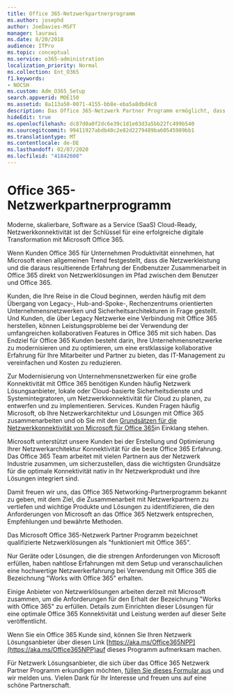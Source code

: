 ```yaml
---
title: Office 365-Netzwerkpartnerprogramm
ms.author: josephd
author: JoeDavies-MSFT
manager: laurawi
ms.date: 8/20/2018
audience: ITPro
ms.topic: conceptual
ms.service: o365-administration
localization_priority: Normal
ms.collection: Ent_O365
f1.keywords:
- NOCSH
ms.custom: Adm_O365_Setup
search.appverid: MOE150
ms.assetid: 8a113a50-0071-4155-bb8e-eba5a8dbd4c8
description: Das Office 365-Netzwerk Partner Programm ermöglicht, dass Ihr Gerät zertifiziert wird, wenn Sie mit Office 365 arbeiten.
hideEdit: true
ms.openlocfilehash: dc87d0a0f2dc6e39c1d1e03d3a5bb22fc499b540
ms.sourcegitcommit: 99411927abdb40c2e82d2279489ba60545989bb1
ms.translationtype: MT
ms.contentlocale: de-DE
ms.lasthandoff: 02/07/2020
ms.locfileid: "41842608"
---
```

# <a name="office-365-networking-partner-program"></a>Office 365-Netzwerkpartnerprogramm

Moderne, skalierbare, Software as a Service (SaaS) Cloud-Ready, Netzwerkkonnektivität ist der Schlüssel für eine erfolgreiche digitale Transformation mit Microsoft Office 365.  

Wenn Kunden Office 365 für Unternehmen Produktivität einnehmen, hat Microsoft einen allgemeinen Trend festgestellt, dass die Netzwerkleistung und die daraus resultierende Erfahrung der Endbenutzer Zusammenarbeit in Office 365 direkt von Netzwerklösungen im Pfad zwischen dem Benutzer und Office 365.  

Kunden, die Ihre Reise in die Cloud beginnen, werden häufig mit dem Übergang von Legacy-, Hub-and-Spoke-, Rechenzentrums orientierten Unternehmensnetzwerken und Sicherheitsarchitekturen in Frage gestellt. Und Kunden, die über Legacy Netzwerke eine Verbindung mit Office 365 herstellen, können Leistungsprobleme bei der Verwendung der umfangreichen kollaborativen Features in Office 365 mit sich haben. Das Endziel für Office 365 Kunden besteht darin, Ihre Unternehmensnetzwerke zu modernisieren und zu optimieren, um eine erstklassige kollaborative Erfahrung für Ihre Mitarbeiter und Partner zu bieten, das IT-Management zu vereinfachen und Kosten zu reduzieren. 

Zur Modernisierung von Unternehmensnetzwerken für eine große Konnektivität mit Office 365 benötigen Kunden häufig Netzwerk Lösungsanbieter, lokale oder Cloud-basierte Sicherheitsdienste und Systemintegratoren, um Netzwerkkonnektivität für Cloud zu planen, zu entwerfen und zu implementieren. Services. Kunden Fragen häufig Microsoft, ob Ihre Netzwerkarchitektur und Lösungen mit Office 365 zusammenarbeiten und ob Sie mit den [Grundsätzen für die Netzwerkkonnektivität von Microsoft für Office 365](https://aka.ms/PNC)in Einklang stehen.  

Microsoft unterstützt unsere Kunden bei der Erstellung und Optimierung Ihrer Netzwerkarchitektur Konnektivität für die beste Office 365 Erfahrung. Das Office 365 Team arbeitet mit vielen Partnern aus der Netzwerk Industrie zusammen, um sicherzustellen, dass die wichtigsten Grundsätze für die optimale Konnektivität nativ in Ihr Netzwerkprodukt und ihre Lösungen integriert sind. 

Damit freuen wir uns, das Office 365 Networking-Partnerprogramm bekannt zu geben, mit dem Ziel, die Zusammenarbeit mit Netzwerkpartnern zu vertiefen und wichtige Produkte und Lösungen zu identifizieren, die den Anforderungen von Microsoft an das Office 365 Netzwerk entsprechen, Empfehlungen und bewährte Methoden. 

Das Microsoft Office 365-Netzwerk Partner Programm bezeichnet qualifizierte Netzwerklösungen als "funktioniert mit Office 365".  

Nur Geräte oder Lösungen, die die strengen Anforderungen von Microsoft erfüllen, haben nahtlose Erfahrungen mit dem Setup und veranschaulichen eine hochwertige Netzwerkerfahrung bei Verwendung mit Office 365 die Bezeichnung "Works with Office 365" erhalten.  

Einige Anbieter von Netzwerklösungen arbeiten derzeit mit Microsoft zusammen, um die Anforderungen für den Erhalt der Bezeichnung "Works with Office 365" zu erfüllen. Details zum Einrichten dieser Lösungen für eine optimale Office 365 Konnektivität und Leistung werden auf dieser Seite veröffentlicht.  

Wenn Sie ein Office 365 Kunde sind, können Sie Ihren Netzwerk Lösungsanbieter über diesen Link [https://aka.ms/Office365NPP](https://aka.ms/Office365NPP)auf dieses Programm aufmerksam machen.

Für Netzwerk Lösungsanbieter, die sich über das Office 365 Netzwerk Partner Programm erkundigen möchten, [füllen Sie dieses Formular aus](https://forms.office.com/Pages/ResponsePage.aspx?id=v4j5cvGGr0GRqy180BHbRyOZxByRF1dLgv7k6ye5z8pUMTNCVTYyVk9GNEYzWjFOVkI1SzdJNUkyWi4u) und wir melden uns. Vielen Dank für Ihr Interesse und freuen uns auf eine schöne Partnerschaft. 

